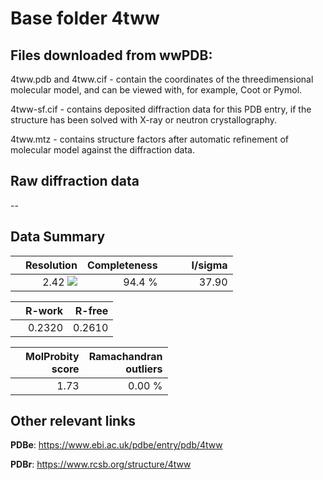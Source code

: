 # Base folder 4tww

## Files downloaded from wwPDB:

4tww.pdb and 4tww.cif - contain the coordinates of the threedimensional molecular model, and can be viewed with, for example, Coot or Pymol.

4tww-sf.cif - contains deposited diffraction data for this PDB entry, if the structure has been solved with X-ray or neutron crystallography.

4tww.mtz - contains structure factors after automatic refinement of molecular model against the diffraction data.

## Raw diffraction data

--<br> 

## Data Summary
|   | Resolution | Completeness| I/sigma |
|---|-------------:|----------------:|--------------:|
|   |2.42 <img src="https://latex.codecogs.com/svg.latex?{\mbox{\normalfont\AA}}"/>|94.4  %|<img width=50/>37.90|

|   | **R-work**| **R-free**   
|---|-------------:|----------------:|           
||0.2320|0.2610|

|   |**MolProbity<br>score**| **Ramachandran<br>outliers** 
|---|-------------:|----------------:|
||1.73|0.00 %|

## Other relevant links 
**PDBe**:  https://www.ebi.ac.uk/pdbe/entry/pdb/4tww
 
**PDBr**: https://www.rcsb.org/structure/4tww 

